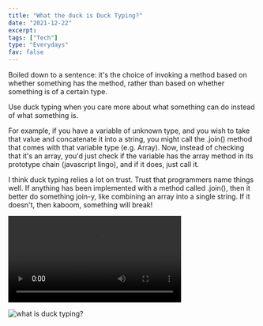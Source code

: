 ```yaml
---
title: "What the duck is Duck Typing?"
date: "2021-12-22"
excerpt: 
tags: ["Tech"]
type: "Everydays"
fav: false
---
```


Boiled down to a sentence: it's the choice of invoking a method based on whether something has the method, rather than based on whether something is of a certain type.

Use duck typing when you care more about what something can do instead of what something is. 

For example, if you have a variable of unknown type, and you wish to take that value and concatenate it into a string, you might call the .join() method that comes with that variable type (e.g. Array). Now, instead of checking that it's an array, you'd just check if the variable has the array method in its prototype chain (javascript lingo), and if it does, just call it.

I think duck typing relies a lot on trust. Trust that programmers name things well. If anything has been implemented with a method called .join(), then it better do something join-y, like combining an array into a single string. If it doesn't, then kaboom, something will break!

<video controls width="350">
    <source src="/images/what-is-duck-typing.mp4"
            type="video/mp4">
    Sorry, your browser doesn't support embedded videos.
</video>

![what is duck typing?](/images/what-is-duck-typing.png)